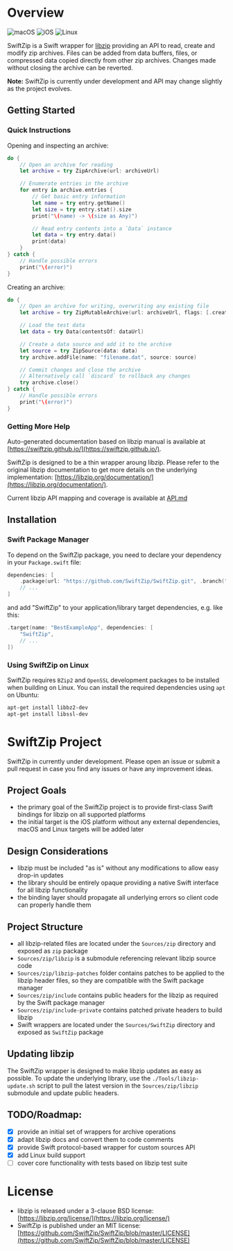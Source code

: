# Overview

![macOS](https://github.com/SwiftZip/SwiftZip/workflows/macOS/badge.svg)
![iOS](https://github.com/SwiftZip/SwiftZip/workflows/iOS/badge.svg)
![Linux](https://github.com/SwiftZip/SwiftZip/workflows/Linux/badge.svg)

SwiftZip is a Swift wrapper for [libzip](https://libzip.org/) providing an API to read, create and modify zip archives.
Files can be added from data buffers, files, or compressed data copied directly from other zip archives.
Changes made without closing the archive can be reverted.

**Note:** SwiftZip is currently under development and API may change slightly as the project evolves.

## Getting Started

### Quick Instructions

Opening and inspecting an archive:

```swift
do {
    // Open an archive for reading
    let archive = try ZipArchive(url: archiveUrl)

    // Enumerate entries in the archive
    for entry in archive.entries {
        // Get basic entry information
        let name = try entry.getName()
        let size = try entry.stat().size
        print("\(name) -> \(size as Any)")

        // Read entry contents into a `Data` instance
        let data = try entry.data()
        print(data)
    }
} catch {
    // Handle possible errors
    print("\(error)")
}
```

Creating an archive:

```swift
do {
    // Open an archive for writing, overwriting any existing file
    let archive = try ZipMutableArchive(url: archiveUrl, flags: [.create, .truncate])

    // Load the test data
    let data = try Data(contentsOf: dataUrl)

    // Create a data source and add it to the archive
    let source = try ZipSource(data: data)
    try archive.addFile(name: "filename.dat", source: source)

    // Commit changes and close the archive
    // Alternatively call `discard` to rollback any changes
    try archive.close()
} catch {
    // Handle possible errors
    print("\(error)")
}
```

### Getting More Help

Auto-generated documentation based on libzip manual is available at [https://swiftzip.github.io/](https://swiftzip.github.io/).

SwiftZip is designed to be a thin wrapper aroung libzip. Please refer to the original libzip documentation to get
more details on the underlying implementation: [https://libzip.org/documentation/](https://libzip.org/documentation/).

Current libzip API mapping and coverage is available at [API.md](https://github.com/SwiftZip/SwiftZip/blob/master/API.md)

## Installation

### Swift Package Manager

To depend on the SwiftZip package, you need to declare your dependency in your `Package.swift` file:

```swift
dependencies: [
    .package(url: "https://github.com/SwiftZip/SwiftZip.git", .branch("master")),
    // ...
]
```

and add "SwiftZip" to your application/library target dependencies, e.g. like this:

```swift
.target(name: "BestExampleApp", dependencies: [
    "SwiftZip",
    // ...
])
```

### Using SwiftZip on Linux

SwiftZip requires `BZip2` and `OpenSSL` development packages to be installed when building on Linux.
You can install the required dependencies using `apt` on Ubuntu:

```bash
apt-get install libbz2-dev
apt-get install libssl-dev
```

# SwiftZip Project

SwiftZip in currently under development. Please open an issue or submit a pull request in case you find any
issues or have any improvement ideas.

## Project Goals
- the primary goal of the SwiftZip project is to provide first-class Swift bindings for libzip on all supported platforms
- the initial target is the iOS platform without any external dependencies,  macOS and Linux targets will be added later

## Design Considerations
- libzip must be included "as is" without any modifications to allow easy drop-in updates
- the library should be entirely opaque providing a native Swift interface for all libzip functionality
- the binding layer should propagate all underlying errors so client code can properly handle them

## Project Structure
- all libzip-related files are located under the `Sources/zip` directory and exposed as `zip` package
- `Sources/zip/libzip` is a submodule referencing relevant libzip source code
- `Sources/zip/libzip-patches` folder contains patches to be applied to the libzip header files, so they are compatible with the Swift package manager
- `Sources/zip/include` contains public headers for the libzip as required by the Swift package manager
- `Sources/zip/include-private` contains patched private headers to build libzip
- Swift wrappers are located under the `Sources/SwiftZip` directory and exposed as `SwiftZip` package

## Updating libzip
The SwiftZip wrapper is designed to make libzip updates as easy as possible.
To update the underlying library, use the `./Tools/libzip-update.sh` script to pull the latest version in
the `Sources/zip/libzip` submodule and update public headers.

## TODO/Roadmap:
- [x] provide an initial set of wrappers for archive operations
- [x] adapt libzip docs and convert them to code comments
- [x] provide Swift protocol-based wrapper for custom sources API
- [x] add Linux build support
- [ ] cover core functionality with tests based on libzip test suite

# License

- libzip is released under a 3-clause BSD license: [https://libzip.org/license/](https://libzip.org/license/)
- SwiftZip is published under an MIT license: [https://github.com/SwiftZip/SwiftZip/blob/master/LICENSE](https://github.com/SwiftZip/SwiftZip/blob/master/LICENSE)
